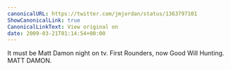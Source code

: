 ```yaml
---
canonicalURL: https://twitter.com/jmjordan/status/1363797101
ShowCanonicalLink: true
CanonicalLinkText: View original on
date: 2009-03-21T01:14:54+00:00
---
```

It must be Matt Damon night on tv. First Rounders, now Good Will Hunting. MATT DAMON.